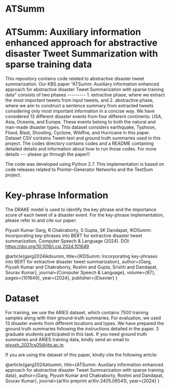 # ATSumm

# ATSumm: Auxiliary information enhanced approach for abstractive disaster Tweet Summarization with sparse training data

This repository contains code related to abstractive disaster tweet summarization. Our KBS paper “ATSumm: Auxiliary information enhanced approach for abstractive disaster Tweet Summarization with sparse training data" consists of two phases --------- 1. extractive phase, where we extract the most important tweets from input tweets, and 2. abstractive phase, where we aim to construct a sentence summary from extracted tweets considering only most important information in a concise way. We have considered 13 different disaster events from four different continents: USA, Asia, Oceania, and Europe. These events belong to both the natural and man-made disaster types. This dataset considers earthquake, Typhoon, Flood, Blast, Shooting, Cyclone, Wildfire, and Hurricane in this paper. Dataset CSV contains Tweet-text and ground truth summaries used in this project. The codes directory contains codes and a README containing detailed details and information about how to run those codes.
For more details --- please go through the paper!!

The code was developed using Python 2.7. This implementation is based on code releases related to Pointer-Generator Networks and the TextSum project.

# Key-phrase Information

The DRAKE model is used to identify the key phrase and the importance score of each tweet of a disaster event. For the key-phrase implementation, please refer to and cite our paper: 

Piyush Kumar Garg, R Chakraborty, S Gupta, SK Dandapat, IKDSumm: Incorporating key-phrases into BERT for extractive disaster tweet summarization, Computer Speech & Language (2024). DOI: https://doi.org/10.1016/j.csl.2024.101649

@article{garg2024ikdsumm,
  title={IKDSumm: Incorporating key-phrases into BERT for extractive disaster tweet summarization},
  author={Garg, Piyush Kumar and Chakraborty, Roshni and Gupta, Srishti and Dandapat, Sourav Kumar},
  journal={Computer Speech \& Language},
  volume={87},
  pages={101649},
  year={2024},
  publisher={Elsevier}
}

# Dataset 
For training, we use the ARIES dataset, which contains 7500 training samples along with their ground-truth summaries. For evaluation, we used 13 disaster events from different locations and types. We have prepared the ground truth summaries following the instructions detailed in the paper. 3 graduate students participated in this task. If you need ground truth summaries and ARIES training data, kindly send an email to piyush_2021cs05@iitp.ac.in. 

If you are using the dataset of this paper, kindly cite the following article:

@article{garg2024atsumm,
  title={ATSumm: Auxiliary information enhanced approach for abstractive disaster Tweet Summarization with sparse training data},
  author={Garg, Piyush Kumar and Chakraborty, Roshni and Dandapat, Sourav Kumar},
  journal={arXiv preprint arXiv:2405.06541},
  year={2024}
}




